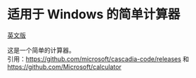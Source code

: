 # 适用于 Windows 的简单计算器

[英文版](./README.md)

这是一个简单的计算器。<br>
引用：https://github.com/microsoft/cascadia-code/releases 和 https://github.com/Microsoft/calculator

